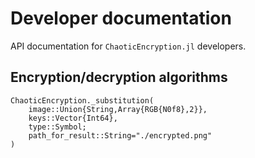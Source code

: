 # Developer documentation

API documentation for `ChaoticEncryption.jl` developers.

## Encryption/decryption algorithms

```@docs
ChaoticEncryption._substitution(
    image::Union{String,Array{RGB{N0f8},2}},
    keys::Vector{Int64},
    type::Symbol;
    path_for_result::String="./encrypted.png"
)
```